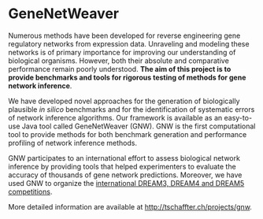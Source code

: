 GeneNetWeaver
=============

Numerous methods have been developed for reverse engineering gene regulatory networks from expression data. Unraveling and modeling these networks is of primary importance for improving our understanding of biological organisms. However, both their absolute and comparative performance remain poorly understood. **The aim of this project is to provide benchmarks and tools for rigorous testing of methods for gene network inference**.

We have developed novel approaches for the generation of biologically plausible *in silico* benchmarks and for the identification of systematic errors of network inference algorithms. Our framework is available as an easy-to-use Java tool called GeneNetWeaver (GNW). GNW is the first computational tool to provide methods for both benchmark generation and performance profiling of network inference methods.

GNW participates to an international effort to assess biological network inference by providing tools that helped experimenters to evaluate the accuracy of thousands of gene network predictions. Moreover, we have used GNW to organize the [international DREAM3, DREAM4 and DREAM5 competitions](http://tschaffter.ch/projects/gnw/#DREAM).

More detailed information are available at http://tschaffter.ch/projects/gnw.